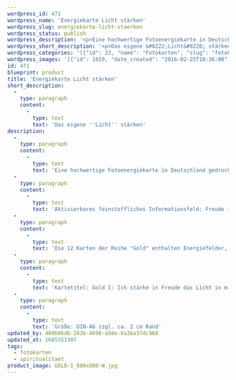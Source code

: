 ```yaml
---
wordpress_id: 471
wordpress_name: 'Energiekarte Licht stärken'
wordpress_slug: energiekarte-licht-staerken
wordpress_status: publish
wordpress_description: '<p>Eine hochwertige Fotoenergiekarte in Deutschland gedruckt und in Handarbeit laminiert.  Sie ist in Postkartengröße (DIN-A6) oder kleiner gut zu transportieren und kann auch auf den Körper aufgelegt werden.</p><p>Aktivierbares feinstoffliches Informationsfeld: Freude – „Lichtsein“ – Selbstachtsamkeit – Erleuchtung: Gerade nach dem Schritt des "Erwachens" ist es oft wichtig, auf ganz neue Art und ganz bewusst die neue lichtvolle Präsenz in sich selbst zu stärken. Da nur wenige Menschen den Prozess des "Erwachens" ganz in Ruhe und abgeschirmt (z.B. in einem Kloster) für sich erleben, braucht es ein Zeit der Festigung des neuen, inneren Zustandes. Dann fällt es oft leichter, in diesem Neusein auch im Alltag ganz in Ruhe, innerer Sicherheit und Freude zu sein.<br />Die 12 Karten der Reihe "Gold" enthalten Energiefelder, welche sich auf einen Zustand von vollständiger Klarheit und dem Erkennen dessen, was ist, beziehen. "Erleuchtung" bezeichnet unserer Erkenntnis nach einen natürlichen Grundzustand eines jeden Menschen, der erlangt werden kann.</p><p>Kartetitel: Gold I: Ich stärke in Freude das Licht in mir. Reihe: Gold.</p><p>Größe: DIN-A6 zzgl. ca. 2 cm Rand<br />Andere Formate sind individuell für Sie innerhalb weniger Tage herstellbar. Bitte kontaktieren Sie uns hierfür unter <a href="mailto:info@elvedenverlag.de">info@elvedenverlag.de</a>.</p><p>Anwendungshinweise</p>'
wordpress_short_description: '<p>Das eigene &#8222;Licht&#8220; stärken</p>'
wordpress_categories: '[{"id": 23, "name": "Fotokarten", "slug": "fotokarten"}, {"id": 36, "name": "Spiritualit\u00e4t", "slug": "spiritualitaet"}]'
wordpress_images: '[{"id": 1029, "date_created": "2016-02-25T10:36:00", "date_created_gmt": "2016-02-25T08:36:00", "date_modified": "2016-02-25T10:36:00", "date_modified_gmt": "2016-02-25T08:36:00", "src": "https://my.feenbaum.de/wp-content/uploads/2016/02/GOLD-I_800x800-W.jpg", "name": "GOLD-I_800x800-W", "alt": ""}]'
id: 471
blueprint: product
title: 'Energiekarte Licht stärken'
short_description:
  -
    type: paragraph
    content:
      -
        type: text
        text: 'Das eigene ''Licht'' stärken'
description:
  -
    type: paragraph
    content:
      -
        type: text
        text: 'Eine hochwertige Fotoenergiekarte in Deutschland gedruckt und in Handarbeit laminiert.  Sie ist in Postkartengröße (DIN-A6) oder kleiner gut zu transportieren und kann auch auf den Körper aufgelegt werden.'
  -
    type: paragraph
    content:
      -
        type: text
        text: 'Aktivierbares feinstoffliches Informationsfeld: Freude – „Lichtsein“ – Selbstachtsamkeit – Erleuchtung: Gerade nach dem Schritt des "Erwachens" ist es oft wichtig, auf ganz neue Art und ganz bewusst die neue lichtvolle Präsenz in sich selbst zu stärken. Da nur wenige Menschen den Prozess des "Erwachens" ganz in Ruhe und abgeschirmt (z.B. in einem Kloster) für sich erleben, braucht es ein Zeit der Festigung des neuen, inneren Zustandes. Dann fällt es oft leichter, in diesem Neusein auch im Alltag ganz in Ruhe, innerer Sicherheit und Freude zu sein.'
  -
    type: paragraph
    content:
      -
        type: text
        text: 'Die 12 Karten der Reihe "Gold" enthalten Energiefelder, welche sich auf einen Zustand von vollständiger Klarheit und dem Erkennen dessen, was ist, beziehen. "Erleuchtung" bezeichnet unserer Erkenntnis nach einen natürlichen Grundzustand eines jeden Menschen, der erlangt werden kann.'
  -
    type: paragraph
    content:
      -
        type: text
        text: 'Kartetitel: Gold I: Ich stärke in Freude das Licht in mir. Reihe: Gold.'
  -
    type: paragraph
    content:
      -
        type: text
        text: 'Größe: DIN-A6 zzgl. ca. 2 cm Rand'
updated_by: 489b06db-283b-4690-a50e-8a3ba37dc968
updated_at: 1685351307
tags:
  - fotokarten
  - spiritualitaet
product_image: GOLD-I_800x800-W.jpg
---
```

